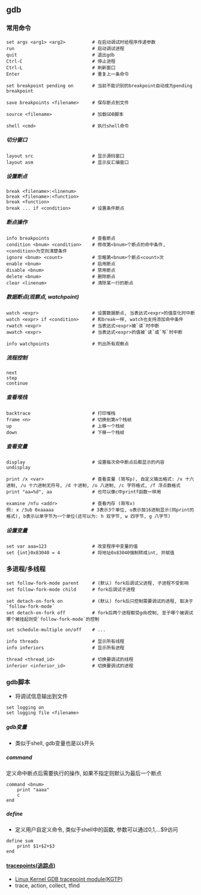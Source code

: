 ## gdb

### 常用命令
```
set args <arg1> <arg2>          # 在启动调试时给程序传递参数
run                             # 启动调试进程
quit                            # 退出gdb
Ctrl-C                          # 停止进程
Ctrl-L                          # 刷新窗口
Enter                           # 重复上一条命令

set breakpoint pending on       # 当前不能识别的breakpoint自动成为pending breakpoint

save breakpoints <filename>     # 保存断点到文件

source <filename>               # 加载GDB脚本

shell <cmd>                     # 执行shell命令
```

##### 切分窗口
```
layout src                      # 显示源码窗口
layout asm                      # 显示反汇编窗口
```

##### 设置断点
```
break <filename>:<linenum>
break <filename>:<function>
break <function>
break ... if <condition>        # 设置条件断点
```

##### 断点操作
```
info breakpoints                # 查看断点
condition <bnum> <condition>    # 修改第<bnum>个断点的命中条件, <condition>为空则清楚条件
ignore <bnum> <count>           # 忽略第<bnum>个断点<count>次
enable <bnum>                   # 启用断点
disable <bnum>                  # 禁用断点
delete <bnum>                   # 删除断点
clear <linenum>                 # 清除某一行的断点
```

##### 数据断点(观察点, watchpoint)
```
watch <expr>                    # 设置数据断点, 当表达式<expr>的值变化时中断
watch <expr> if <condition>     # 和break一样, watch也支持添加命中条件
rwatch <expr>                   # 当表达式<expr>被`读`时中断
awatch <expr>                   # 当表达式<expr>的值被`读`或`写`时中断

info watchpoints                # 列出所有观察点
```


##### 流程控制
```
next
step
continue
```

##### 查看堆栈
```
backtrace                       # 打印堆栈
frame <n>                       # 切换到第n个栈帧
up                              # 上移一个栈帧
down                            # 下移一个栈帧
```

##### 查看变量
```
display                         # 设置每次命中断点后都显示的内容
undisplay

print /x <var>                  # 查看变量 (简写p), 自定义输出格式: /x 十六进制, /u 十六进制无符号, /d 十进制, /o 八进制, /c 字符格式, /f 浮点数格式
print "aa=%d", aa               # 也可以像c中printf函数一样用

examine /nfu <addr>             # 查看内存 (简写x)
例: x /3ub 0xaaaaa              # 3表示3个单位, u表示按16进制显示(同print的格式), b表示以单字节为一个单位(还可以为: h 双字节, w 四字节, g 八字节)
```

##### 设置变量
```
set var aaa=123                 # 改变程序中变量的值
set {int}0x83040 = 4            # 将地址0x83040强制转成int, 并赋值
```

### 多进程/多线程
```
set follow-fork-mode parent     # (默认) fork后调试父进程, 子进程不受影响
set follow-fork-mode child      # fork后调试子进程

set detach-on-fork on           # (默认) fork后只控制需要调试的进程, 取决于`follow-fork-mode`
set detach-on-fork off          # fork后两个进程都受gdb控制, 至于哪个被调试哪个被挂起则受`follow-fork-mode`的控制

set schedule-multiple on/off    # ...

info threads                    # 显示所有线程
info inferiors                  # 显示所有进程

thread <thread_id>              # 切换要调试的线程
inferior <inferior_id>          # 切换要调试的进程
```

### gdb脚本

- 将调试信息输出到文件
```
set logging on
set logging file <filename>
```

##### gdb变量
- 类似于shell, gdb变量也是以`$`开头

##### command
定义命中断点<bnum>后需要执行的操作, 如果不指定<bnum>则默认为最后一个断点
```
command <bnum>
    print "aaaa"
    c
end
```


##### define
- 定义用户自定义命令, 类似于shell中的函数, 参数可以通过$0,$1,...$9访问
```
define sum
    print $1+$2+$3
end
```


#### [tracepoints(追踪点)]( https://sourceware.org/gdb/onlinedocs/gdb/Tracepoints.html )
- [Linux Kernel GDB tracepoint module(KGTP)]( http://teawater.github.io/kgtp/kgtpcn.html#__RefHeading__11613_71337508 )
- trace, action, collect, tfind



